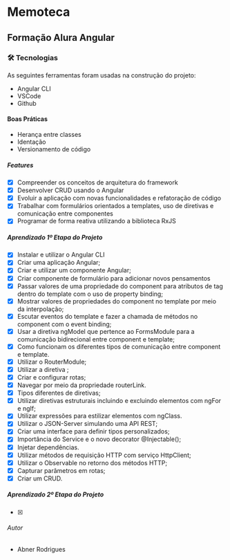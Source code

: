 # Memoteca

## Formação Alura Angular


### 🛠 Tecnologias

As seguintes ferramentas foram usadas na construção do projeto:

- Angular CLI
- VSCode 
- Github

#### Boas Práticas

- Herança entre classes
- Identação
- Versionamento de código

##### Features

- [x] Compreender os conceitos de arquitetura do framework
- [x] Desenvolver CRUD usando o Angular
- [x] Evoluir a aplicação com novas funcionalidades e refatoração de código
- [x] Trabalhar com formulários orientados a templates, uso de diretivas e comunicação entre componentes
- [x] Programar de forma reativa utilizando a biblioteca RxJS

##### Aprendizado 1º Etapa do Projeto

- [x] Instalar e utilizar o Angular CLI
- [x] Criar uma aplicação Angular;
- [x] Criar e utilizar um componente Angular;
- [x] Criar componente de formulário para adicionar novos pensamentos
- [x] Passar valores de uma propriedade do component para atributos de tag dentro do template com o uso de property binding;
- [x] Mostrar valores de propriedades do component no template por meio da interpolação;
- [x] Escutar eventos do template e fazer a chamada de métodos no component com o event binding;
- [x] Usar a diretiva ngModel que pertence ao FormsModule para a comunicação bidirecional entre component e template;
- [x] Como funcionam os diferentes tipos de comunicação entre component e template.
- [x] Utilizar o RouterModule;
- [x] Utilizar a diretiva <router-outlet>;
- [x] Criar e configurar rotas;
- [x] Navegar por meio da propriedade routerLink.
- [x] Tipos diferentes de diretivas;
- [x] Utilizar diretivas estruturais incluindo e excluindo elementos com ngFor e ngIf;
- [x] Utilizar expressões para estilizar elementos com ngClass.
- [x] Utilizar o JSON-Server simulando uma API REST;
- [x] Criar uma interface para definir tipos personalizados;
- [x] Importância do Service e o novo decorator @Injectable();
- [x] Injetar dependências.
- [x] Utilizar métodos de requisição HTTP com serviço HttpClient;
- [x] Utilizar o Observable no retorno dos métodos HTTP;
- [x] Capturar parâmetros em rotas;
- [x] Criar um CRUD.

##### Aprendizado 2º Etapa do Projeto
- [x] 

###### Autor
- Abner Rodrigues 
